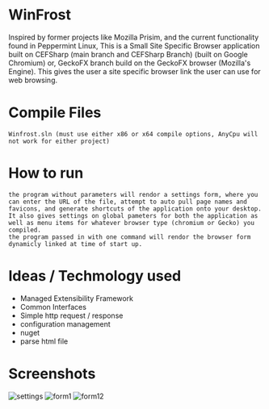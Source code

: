 # WinFrost
Inspired by former projects like Mozilla Prisim, and the current functionality found in Peppermint Linux, This is a Small Site Specific Browser application built on CEFSharp (main branch and CEFSharp Branch) (built on Google Chromium)  or, GeckoFX branch build on the GeckoFX browser (Mozilla's Engine). This gives the user a site specific browser link the user can use for web browsing.

# Compile Files
    Winfrost.sln (must use either x86 or x64 compile options, AnyCpu will not work for either project) 

# How to run
    the program without parameters will rendor a settings form, where you can enter the URL of the file, attempt to auto pull page names and favicons, and generate shortcuts of the application onto your desktop. It also gives settings on global pameters for both the application as well as menu items for whatever browser type (chromium or Gecko) you compiled.
    the program passed in with one command will rendor the browser form dynamicly linked at time of start up.
    

# Ideas / Techmology used
* Managed Extensibility Framework
* Common Interfaces
* Simple http request / response
* configuration management
* nuget
* parse html file

# Screenshots
![settings](https://user-images.githubusercontent.com/28105142/52165916-7c2cb780-26cc-11e9-886c-56c229213255.png)
![form1](https://user-images.githubusercontent.com/28105142/52165913-7b942100-26cc-11e9-967a-da82310c8e82.png)
![form12](https://user-images.githubusercontent.com/28105142/52165914-7b942100-26cc-11e9-8534-f068947103e6.png)
